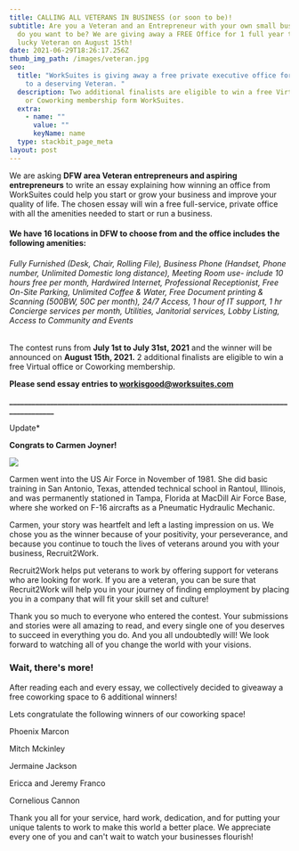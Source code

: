 ```yaml
---
title: CALLING ALL VETERANS IN BUSINESS (or soon to be)!
subtitle: Are you a Veteran and an Entrepreneur with your own small business, or
  do you want to be? We are giving away a FREE Office for 1 full year to one
  lucky Veteran on August 15th!
date: 2021-06-29T18:26:17.256Z
thumb_img_path: /images/veteran.jpg
seo:
  title: "WorkSuites is giving away a free private executive office for one year
    to a deserving Veteran. "
  description: Two additional finalists are eligible to win a free Virtual Office
    or Coworking membership form WorkSuites.
  extra:
    - name: ""
      value: ""
      keyName: name
  type: stackbit_page_meta
layout: post
---
```

<!--StartFragment-->

We are asking **DFW area Veteran entrepreneurs and aspiring entrepreneurs** to write an essay explaining how winning an office from WorkSuites could help you start or grow your business and improve your quality of life. The chosen essay will win a free full-service, private office with all the amenities needed to start or run a business.

#### We have 16 locations in DFW to choose from and the office includes the following amenities:

###### Fully Furnished (Desk, Chair, Rolling File), Business Phone (Handset, Phone number, Unlimited Domestic long distance), Meeting Room use- include 10 hours free per month, Hardwired Internet, Professional Receptionist, Free On-Site Parking, Unlimited Coffee & Water, Free Document printing & Scanning (500BW, 50C per month), 24/7 Access, 1 hour of IT support, 1 hr Concierge services per month, Utilities, Janitorial services, Lobby Listing, Access to Community and Events

The contest runs from **July 1st to July 31st, 2021** and the winner will be announced on **August 15th, 2021.** 2 additional finalists are eligible to win a free Virtual office or Coworking membership. 

**Please send essay entries to [workisgood@worksuites.com](mailto:workisgood@worksuites.com)**

**\_\_\_\_\_\_\_\_\_\_\_\_\_\_\_\_\_\_\_\_\_\_\_\_\_\_\_\_\_\_\_\_\_\_\_\_\_\_\_\_\_\_\_\_\_\_\_\_\_\_\_\_\_\_\_\_\_\_\_\_\_\_\_\_\_\_\_\_\_\_\_\_\_\_\_\_\_\_\_\_\_\_\_\_\_\__**

Update*

**Congrats to Carmen Joyner!**



![](/images/veteran-winner.jpg)

Carmen went into the US Air Force in November of 1981. She did basic training in San Antonio, Texas, attended technical school in Rantoul, Illinois, and was permanently stationed in Tampa, Florida at MacDill Air Force Base, where she worked on F-16 aircrafts as a Pneumatic Hydraulic Mechanic. 

Carmen, your story was heartfelt and left a lasting impression on us. We chose you as the winner because of your positivity, your perseverance, and because you continue to touch the lives of veterans around you with your business, Recruit2Work. 

Recruit2Work helps put veterans to work by offering support for veterans who are looking for work. If you are a veteran, you can be sure that Recruit2Work will help you in your journey of finding employment by placing you in a company that will fit your skill set and culture! 

Thank you so much to everyone who entered the contest. Your submissions and stories were all amazing to read, and every single one of you deserves to succeed in everything you do. And you all undoubtedly will! We look forward to watching all of you change the world with your visions.

### Wait, there's more!

After reading each and every essay, we collectively decided to giveaway a free coworking space to 6 additional winners!

Lets congratulate the following winners of our coworking space!

Phoenix Marcon

Mitch Mckinley

Jermaine Jackson

Ericca and Jeremy Franco

Cornelious Cannon

Thank you all for your service, hard work, dedication, and for putting your unique talents to work to make this world a better place. We appreciate every one of you and can't wait to watch your businesses flourish!



<!--EndFragment-->



<!--EndFragment-->